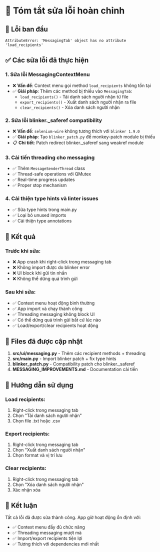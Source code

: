 # 🔧 Tóm tắt sửa lỗi hoàn chỉnh

## 🚨 Lỗi ban đầu
```
AttributeError: 'MessagingTab' object has no attribute 'load_recipients'
```

## ✅ Các sửa lỗi đã thực hiện

### 1. **Sửa lỗi MessagingContextMenu**
- ❌ **Vấn đề**: Context menu gọi method `load_recipients` không tồn tại
- ✅ **Giải pháp**: Thêm các method bị thiếu vào `MessagingTab`:
  - `load_recipients()` - Tải danh sách người nhận từ file
  - `export_recipients()` - Xuất danh sách người nhận ra file  
  - `clear_recipients()` - Xóa danh sách người nhận

### 2. **Sửa lỗi blinker._saferef compatibility**
- ❌ **Vấn đề**: `selenium-wire` không tương thích với `blinker 1.9.0`
- ✅ **Giải pháp**: Tạo `blinker_patch.py` để monkey-patch module bị thiếu
- 📋 **Chi tiết**: Patch redirect blinker._saferef sang weakref module

### 3. **Cải tiến threading cho messaging**
- ✅ Thêm `MessageSenderThread` class
- ✅ Thread-safe operations với QMutex
- ✅ Real-time progress updates
- ✅ Proper stop mechanism

### 4. **Cải thiện type hints và linter issues**
- ✅ Sửa type hints trong main.py
- ✅ Loại bỏ unused imports
- ✅ Cải thiện type annotations

## 🎯 Kết quả

### Trước khi sửa:
- ❌ App crash khi right-click trong messaging tab
- ❌ Không import được do blinker error
- ❌ UI block khi gửi tin nhắn
- ❌ Không thể dừng quá trình gửi

### Sau khi sửa:
- ✅ Context menu hoạt động bình thường
- ✅ App import và chạy thành công  
- ✅ Threading messaging không block UI
- ✅ Có thể dừng quá trình gửi bất cứ lúc nào
- ✅ Load/export/clear recipients hoạt động

## 🚀 Files đã được cập nhật

1. **src/ui/messaging.py** - Thêm các recipient methods + threading
2. **src/main.py** - Import blinker patch + fix type hints
3. **blinker_patch.py** - Compatibility patch cho blinker._saferef
4. **MESSAGING_IMPROVEMENTS.md** - Documentation cải tiến

## 📝 Hướng dẫn sử dụng

### Load recipients:
1. Right-click trong messaging tab
2. Chọn "Tải danh sách người nhận"
3. Chọn file .txt hoặc .csv

### Export recipients:
1. Right-click trong messaging tab  
2. Chọn "Xuất danh sách người nhận"
3. Chọn format và vị trí lưu

### Clear recipients:
1. Right-click trong messaging tab
2. Chọn "Xóa danh sách người nhận"
3. Xác nhận xóa

## 🎉 Kết luận

Tất cả lỗi đã được sửa thành công. App giờ hoạt động ổn định với:
- ✅ Context menu đầy đủ chức năng
- ✅ Threading messaging mượt mà
- ✅ Import/export recipients tiện lợi
- ✅ Tương thích với dependencies mới nhất 